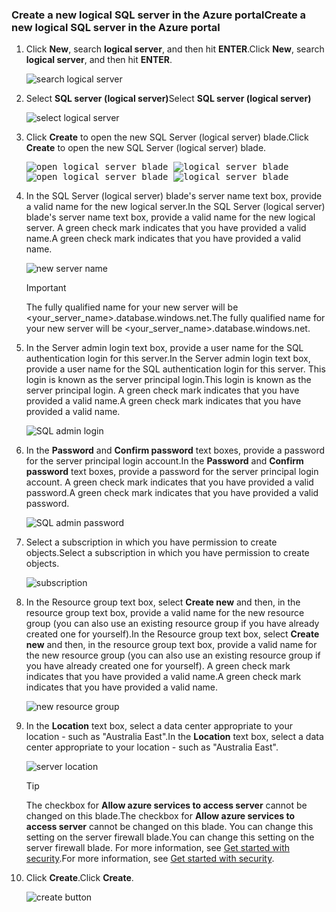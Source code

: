 ### <a name="create-a-new-logical-sql-server-in-the-azure-portal"></a><span data-ttu-id="e5a92-101">Create a new logical SQL server in the Azure portal</span><span class="sxs-lookup"><span data-stu-id="e5a92-101">Create a new logical SQL server in the Azure portal</span></span>

1. <span data-ttu-id="e5a92-102">Click **New**, search **logical server**, and then hit **ENTER**.</span><span class="sxs-lookup"><span data-stu-id="e5a92-102">Click **New**, search **logical server**, and then hit **ENTER**.</span></span>

    ![search logical server](https://docstestmedia1.blob.core.windows.net/azure-media/includes/media/sql-data-warehouse-create-logical-server/search-logical-server.png)
2. <span data-ttu-id="e5a92-104">Select **SQL server (logical server)**</span><span class="sxs-lookup"><span data-stu-id="e5a92-104">Select **SQL server (logical server)**</span></span> 

    ![select logical server](https://docstestmedia1.blob.core.windows.net/azure-media/includes/media/sql-data-warehouse-create-logical-server/select-logical-server.png)
  
3. <span data-ttu-id="e5a92-106">Click **Create** to open the new SQL Server (logical server) blade.</span><span class="sxs-lookup"><span data-stu-id="e5a92-106">Click **Create** to open the new SQL Server (logical server) blade.</span></span>

   <span data-ttu-id="e5a92-107"><kbd> ![open logical server blade](https://docstestmedia1.blob.core.windows.net/azure-media/includes/media/sql-data-warehouse-create-logical-server/open-logical-server-blade.png) </kbd> <kbd>![logical server blade](https://docstestmedia1.blob.core.windows.net/azure-media/includes/media/sql-data-warehouse-create-logical-server/logical-server-blade.png) </kbd></span><span class="sxs-lookup"><span data-stu-id="e5a92-107"><kbd> ![open logical server blade](https://docstestmedia1.blob.core.windows.net/azure-media/includes/media/sql-data-warehouse-create-logical-server/open-logical-server-blade.png) </kbd> <kbd>![logical server blade](https://docstestmedia1.blob.core.windows.net/azure-media/includes/media/sql-data-warehouse-create-logical-server/logical-server-blade.png) </kbd></span></span>
  
3. <span data-ttu-id="e5a92-108">In the SQL Server (logical server) blade's server name text box, provide a valid name for the new logical server.</span><span class="sxs-lookup"><span data-stu-id="e5a92-108">In the SQL Server (logical server) blade's server name text box, provide a valid name for the new logical server.</span></span> <span data-ttu-id="e5a92-109">A green check mark indicates that you have provided a valid name.</span><span class="sxs-lookup"><span data-stu-id="e5a92-109">A green check mark indicates that you have provided a valid name.</span></span>
    
    ![new server name](https://docstestmedia1.blob.core.windows.net/azure-media/includes/media/sql-data-warehouse-create-logical-server/new-name-logical-server.png)

    > [!IMPORTANT]
    > <span data-ttu-id="e5a92-111">The fully qualified name for your new server will be <your_server_name>.database.windows.net.</span><span class="sxs-lookup"><span data-stu-id="e5a92-111">The fully qualified name for your new server will be <your_server_name>.database.windows.net.</span></span>
    >
    
4. <span data-ttu-id="e5a92-112">In the Server admin login text box, provide a user name for the SQL authentication login for this server.</span><span class="sxs-lookup"><span data-stu-id="e5a92-112">In the Server admin login text box, provide a user name for the SQL authentication login for this server.</span></span> <span data-ttu-id="e5a92-113">This login is known as the server principal login.</span><span class="sxs-lookup"><span data-stu-id="e5a92-113">This login is known as the server principal login.</span></span> <span data-ttu-id="e5a92-114">A green check mark indicates that you have provided a valid name.</span><span class="sxs-lookup"><span data-stu-id="e5a92-114">A green check mark indicates that you have provided a valid name.</span></span>
    
    ![SQL admin login](https://docstestmedia1.blob.core.windows.net/azure-media/includes/media/sql-data-warehouse-create-logical-server/sql-admin-login.png)
5. <span data-ttu-id="e5a92-116">In the **Password** and **Confirm password** text boxes, provide a password for the server principal login account.</span><span class="sxs-lookup"><span data-stu-id="e5a92-116">In the **Password** and **Confirm password** text boxes, provide a password for the server principal login account.</span></span> <span data-ttu-id="e5a92-117">A green check mark indicates that you have provided a valid password.</span><span class="sxs-lookup"><span data-stu-id="e5a92-117">A green check mark indicates that you have provided a valid password.</span></span>
    
    ![SQL admin password](https://docstestmedia1.blob.core.windows.net/azure-media/includes/media/sql-data-warehouse-create-logical-server/sql-admin-password.png)
6. <span data-ttu-id="e5a92-119">Select a subscription in which you have permission to create objects.</span><span class="sxs-lookup"><span data-stu-id="e5a92-119">Select a subscription in which you have permission to create objects.</span></span>

    ![subscription](https://docstestmedia1.blob.core.windows.net/azure-media/includes/media/sql-data-warehouse-create-logical-server/subscription.png)
7. <span data-ttu-id="e5a92-121">In the Resource group text box, select **Create new** and then, in the resource group text box, provide a valid name for the new resource group (you can also use an existing resource group if you have already created one for yourself).</span><span class="sxs-lookup"><span data-stu-id="e5a92-121">In the Resource group text box, select **Create new** and then, in the resource group text box, provide a valid name for the new resource group (you can also use an existing resource group if you have already created one for yourself).</span></span> <span data-ttu-id="e5a92-122">A green check mark indicates that you have provided a valid name.</span><span class="sxs-lookup"><span data-stu-id="e5a92-122">A green check mark indicates that you have provided a valid name.</span></span>

    ![new resource group](https://docstestmedia1.blob.core.windows.net/azure-media/includes/media/sql-data-warehouse-create-logical-server/new-resource-group.png)

8. <span data-ttu-id="e5a92-124">In the **Location** text box, select a data center appropriate to your location - such as "Australia East".</span><span class="sxs-lookup"><span data-stu-id="e5a92-124">In the **Location** text box, select a data center appropriate to your location - such as "Australia East".</span></span>
    
    ![server location](https://docstestmedia1.blob.core.windows.net/azure-media/includes/media/sql-data-warehouse-create-logical-server/server-location.png)
    
    > [!TIP]
    > <span data-ttu-id="e5a92-126">The checkbox for **Allow azure services to access server** cannot be changed on this blade.</span><span class="sxs-lookup"><span data-stu-id="e5a92-126">The checkbox for **Allow azure services to access server** cannot be changed on this blade.</span></span> <span data-ttu-id="e5a92-127">You can change this setting on the server firewall blade.</span><span class="sxs-lookup"><span data-stu-id="e5a92-127">You can change this setting on the server firewall blade.</span></span> <span data-ttu-id="e5a92-128">For more information, see [Get started with security](../articles/sql-database/sql-database-manage-servers-portal.md).</span><span class="sxs-lookup"><span data-stu-id="e5a92-128">For more information, see [Get started with security](../articles/sql-database/sql-database-manage-servers-portal.md).</span></span>
    >
    
9. <span data-ttu-id="e5a92-129">Click **Create**.</span><span class="sxs-lookup"><span data-stu-id="e5a92-129">Click **Create**.</span></span>

    ![create button](https://docstestmedia1.blob.core.windows.net/azure-media/includes/media/sql-data-warehouse-create-logical-server/create.png)












